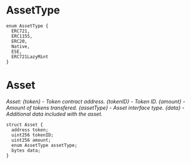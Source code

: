 # AssetType

```solidity
enum AssetType {
  ERC721,
  ERC1155,
  ERC20,
  Native,
  ESE,
  ERC721LazyMint
}
```
# Asset

_Asset:
{token} - Token contract address.
{tokenID} - Token ID. 
{amount} - Amount of tokens transfered. 
{assetType} - Asset interface type. 
{data} - Additional data included with the asset._

```solidity
struct Asset {
  address token;
  uint256 tokenID;
  uint256 amount;
  enum AssetType assetType;
  bytes data;
}
```

